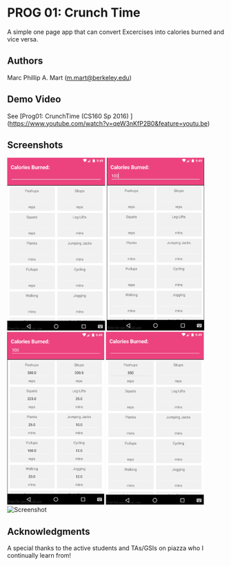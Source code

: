 # PROG 01: Crunch Time

A simple one page app that can convert Excercises into calories burned and vice versa. 

## Authors

Marc Phillip A. Mart ([m.mart@berkeley.edu](mailto:m.mart@berkeley.edu))

## Demo Video

See [Prog01: CrunchTime (CS160 Sp 2016) ] (https://www.youtube.com/watch?v=qeW3nKfP2B0&feature=youtu.be)

## Screenshots

<img src="screenshots/main.png" height="400" alt="Screenshot"/>
<img src="screenshots/action1.png" height="400" alt="Screenshot"/>
<img src="screenshots/enteringCals.png" height="400" alt="Screenshot"/>
<img src="screenshots/action2.png" height="400" alt="Screenshot"/>
<img src="screenshots/enteringReps/Mins.png" height="400" alt="Screenshot"/>



## Acknowledgments

A special thanks to the active students and TAs/GSIs on piazza who I continually learn from!

